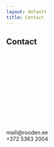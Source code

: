 ```yaml
---
layout: default
title: Contact
---
```


Contact
-------
<br>
<br>
<br>
<br>
<br>
<br>
<br>
<br>
<br>
<br>
<br>
<br>
maili@rooden.ee<br>
+372 5363 2004


